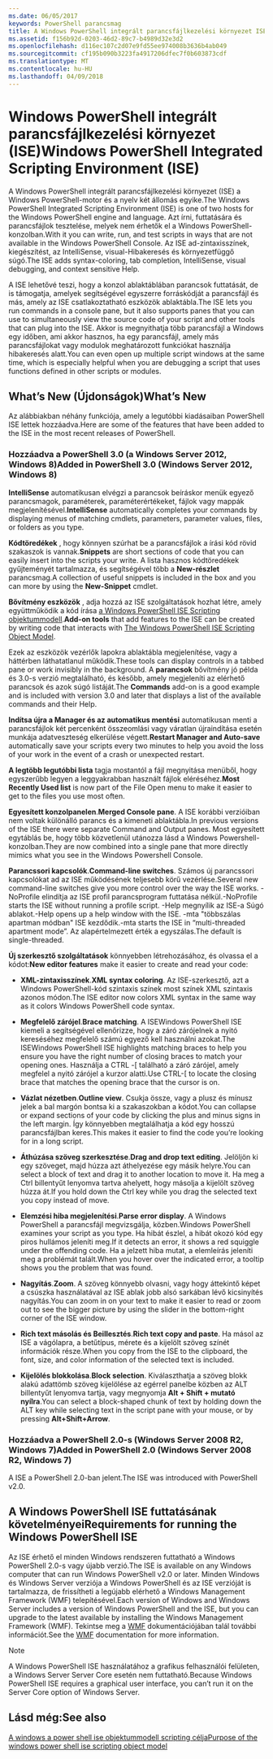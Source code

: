 ```yaml
---
ms.date: 06/05/2017
keywords: PowerShell parancsmag
title: A Windows PowerShell integrált parancsfájlkezelési környezet ISE
ms.assetid: f156b92d-0203-46d2-89c7-b4989d32e3d2
ms.openlocfilehash: d116ec107c2d07e9fd55ee974008b3636b4ab049
ms.sourcegitcommit: cf195b090b3223fa4917206dfec7f0b603873cdf
ms.translationtype: MT
ms.contentlocale: hu-HU
ms.lasthandoff: 04/09/2018
---
```

# <a name="windows-powershell-integrated-scripting-environment-ise"></a><span data-ttu-id="a99ad-103">Windows PowerShell integrált parancsfájlkezelési környezet (ISE)</span><span class="sxs-lookup"><span data-stu-id="a99ad-103">Windows PowerShell Integrated Scripting Environment (ISE)</span></span>

<span data-ttu-id="a99ad-104">A Windows PowerShell integrált parancsfájlkezelési környezet (ISE) a Windows PowerShell-motor és a nyelv két állomás egyike.</span><span class="sxs-lookup"><span data-stu-id="a99ad-104">The Windows PowerShell Integrated Scripting Environment (ISE) is one of two hosts for the Windows PowerShell engine and language.</span></span> <span data-ttu-id="a99ad-105">Azt írni, futtatására és parancsfájlok tesztelése, melyek nem érhetők el a Windows PowerShell-konzolban.</span><span class="sxs-lookup"><span data-stu-id="a99ad-105">With it you can write, run, and test scripts in ways that are not available in the Windows PowerShell Console.</span></span> <span data-ttu-id="a99ad-106">Az ISE ad-zintaxisszínek, kiegészítést, az IntelliSense, visual-Hibakeresés és környezetfüggő súgó.</span><span class="sxs-lookup"><span data-stu-id="a99ad-106">The ISE adds syntax-coloring, tab completion, IntelliSense, visual debugging, and context sensitive Help.</span></span>

<span data-ttu-id="a99ad-107">A ISE lehetővé teszi, hogy a konzol ablaktáblában parancsok futtatását, de is támogatja, amelyek segítségével egyszerre forráskódját a parancsfájl és más, amely az ISE csatlakoztatható eszközök ablaktábla.</span><span class="sxs-lookup"><span data-stu-id="a99ad-107">The ISE lets you run commands in a console pane, but it also supports panes that you can use to simultaneously view the source code of your script and other tools that can plug into the ISE.</span></span> <span data-ttu-id="a99ad-108">Akkor is megnyithatja több parancsfájl a Windows egy időben, ami akkor hasznos, ha egy parancsfájl, amely más parancsfájlokat vagy modulok meghatározott funkciókat használja hibakeresés alatt.</span><span class="sxs-lookup"><span data-stu-id="a99ad-108">You can even open up multiple script windows at the same time, which is especially helpful when you are debugging a script that uses functions defined in other scripts or modules.</span></span>

## <a name="whats-new"></a><span data-ttu-id="a99ad-109">What’s New (Újdonságok)</span><span class="sxs-lookup"><span data-stu-id="a99ad-109">What’s New</span></span>

<span data-ttu-id="a99ad-110">Az alábbiakban néhány funkciója, amely a legutóbbi kiadásaiban PowerShell ISE lettek hozzáadva.</span><span class="sxs-lookup"><span data-stu-id="a99ad-110">Here are some of the features that have been added to the ISE in the most recent releases of PowerShell.</span></span>

### <a name="added-in-powershell-30-windows-server-2012-windows-8"></a><span data-ttu-id="a99ad-111">Hozzáadva a PowerShell 3.0 (a Windows Server 2012, Windows 8)</span><span class="sxs-lookup"><span data-stu-id="a99ad-111">Added in PowerShell 3.0 (Windows Server 2012, Windows 8)</span></span>

<span data-ttu-id="a99ad-112">**IntelliSense** automatikusan elvégzi a parancsok beíráskor menük egyező parancsmagok, paraméterek, paraméterértékeket, fájlok vagy mappák megjelenítésével.</span><span class="sxs-lookup"><span data-stu-id="a99ad-112">**IntelliSense** automatically completes your commands by displaying menus of matching cmdlets, parameters, parameter values, files, or folders as you type.</span></span>

<span data-ttu-id="a99ad-113">**Kódtöredékek** , hogy könnyen szúrhat be a parancsfájlok a írási kód rövid szakaszok is vannak.</span><span class="sxs-lookup"><span data-stu-id="a99ad-113">**Snippets** are short sections of code that you can easily insert into the scripts your write.</span></span> <span data-ttu-id="a99ad-114">A lista hasznos kódtöredékek gyűjteményét tartalmazza, és segítségével több a **New-részlet** parancsmag.</span><span class="sxs-lookup"><span data-stu-id="a99ad-114">A collection of useful snippets is included in the box and you can more by using the **New-Snippet** cmdlet.</span></span>

<span data-ttu-id="a99ad-115">**Bővítmény eszközök** , adja hozzá az ISE szolgáltatások hozhat létre, amely együttműködik a kód írása [a Windows PowerShell ISE Scripting objektummodell](../../core-powershell/ise/The-ISE-Object-Model-Hierarchy.md).</span><span class="sxs-lookup"><span data-stu-id="a99ad-115">**Add-on tools** that add features to the ISE can be created by writing code that interacts with [The Windows PowerShell ISE Scripting Object Model](../../core-powershell/ise/The-ISE-Object-Model-Hierarchy.md).</span></span>

<span data-ttu-id="a99ad-116">Ezek az eszközök vezérlők lapokra ablaktábla megjelenítése, vagy a háttérben láthatatlanul működik.</span><span class="sxs-lookup"><span data-stu-id="a99ad-116">These tools can display controls in a tabbed pane or work invisibly in the background.</span></span> <span data-ttu-id="a99ad-117">A **parancsok** bővítmény jó példa és 3.0-s verzió megtalálható, és később, amely megjeleníti az elérhető parancsok és azok súgó listáját.</span><span class="sxs-lookup"><span data-stu-id="a99ad-117">The **Commands** add-on is a good example and is included with version 3.0 and later that displays a list of the available commands and their Help.</span></span>

<span data-ttu-id="a99ad-118">**Indítsa újra a Manager és az automatikus mentési** automatikusan menti a parancsfájlok két percenként összeomlási vagy váratlan újraindítása esetén munkája adatveszteség elkerülése végett.</span><span class="sxs-lookup"><span data-stu-id="a99ad-118">**Restart Manager and Auto-save** automatically save your scripts every two minutes to help you avoid the loss of your work in the event of a crash or unexpected restart.</span></span>

<span data-ttu-id="a99ad-119">**A legtöbb legutóbbi lista** tagja mostantól a fájl megnyitása menüből, hogy egyszerűbb legyen a leggyakrabban használt fájlok eléréséhez.</span><span class="sxs-lookup"><span data-stu-id="a99ad-119">**Most Recently Used list** is now part of the File Open menu to make it easier to get to the files you use most often.</span></span>

<span data-ttu-id="a99ad-120">**Egyesített konzolpanelen**.</span><span class="sxs-lookup"><span data-stu-id="a99ad-120">**Merged Console pane**.</span></span> <span data-ttu-id="a99ad-121">A ISE korábbi verzióiban nem voltak különálló parancs és a kimeneti ablaktábla.</span><span class="sxs-lookup"><span data-stu-id="a99ad-121">In previous versions of the ISE there were separate Command and Output panes.</span></span> <span data-ttu-id="a99ad-122">Most egyesített egytáblás be, hogy több közvetlenül utánozza lásd a Windows Powershell-konzolban.</span><span class="sxs-lookup"><span data-stu-id="a99ad-122">They are now combined into a single pane that more directly mimics what you see in the Windows Powershell Console.</span></span>

<span data-ttu-id="a99ad-123">**Parancssori kapcsolók**.</span><span class="sxs-lookup"><span data-stu-id="a99ad-123">**Command-line switches**.</span></span> <span data-ttu-id="a99ad-124">Számos új parancssori kapcsolókat ad az ISE működésének teljesebb körű vezérlése.</span><span class="sxs-lookup"><span data-stu-id="a99ad-124">Several new command-line switches give you more control over the way the ISE works.</span></span> <span data-ttu-id="a99ad-125">-NoProfile elindítja az ISE profil parancsprogram futtatása nélkül.</span><span class="sxs-lookup"><span data-stu-id="a99ad-125">-NoProfile starts the ISE without running a profile script.</span></span> <span data-ttu-id="a99ad-126">-Help megnyílik az ISE-a Súgó ablakot.</span><span class="sxs-lookup"><span data-stu-id="a99ad-126">-Help opens up a help window with the ISE.</span></span> <span data-ttu-id="a99ad-127">-mta "többszálas apartman módban" ISE kezdődik.</span><span class="sxs-lookup"><span data-stu-id="a99ad-127">-mta starts the ISE in “multi-threaded apartment mode”.</span></span> <span data-ttu-id="a99ad-128">Az alapértelmezett érték a egyszálas.</span><span class="sxs-lookup"><span data-stu-id="a99ad-128">The default is single-threaded.</span></span>

<span data-ttu-id="a99ad-129">**Új szerkesztő szolgáltatások** könnyebben létrehozásához, és olvassa el a kódot:</span><span class="sxs-lookup"><span data-stu-id="a99ad-129">**New editor features** make it easier to create and read your code:</span></span>

- <span data-ttu-id="a99ad-130">**XML-zintaxisszínek**.</span><span class="sxs-lookup"><span data-stu-id="a99ad-130">**XML syntax coloring**.</span></span> <span data-ttu-id="a99ad-131">Az ISE-szerkesztő, azt a Windows PowerShell-kód szintaxis színek most színek XML szintaxis azonos módon.</span><span class="sxs-lookup"><span data-stu-id="a99ad-131">The ISE editor now colors XML syntax in the same way as it colors Windows PowerShell code syntax.</span></span>

- <span data-ttu-id="a99ad-132">**Megfelelő zárójel**.</span><span class="sxs-lookup"><span data-stu-id="a99ad-132">**Brace matching**.</span></span> <span data-ttu-id="a99ad-133">A ISEWindows PowerShell ISE kiemeli a segítségével ellenőrizze, hogy a záró zárójelnek a nyitó kereséséhez megfelelő számú egyező kell használni azokat.</span><span class="sxs-lookup"><span data-stu-id="a99ad-133">The ISEWindows PowerShell ISE highlights matching braces to help you ensure you have the right number of closing braces to match your opening ones.</span></span> <span data-ttu-id="a99ad-134">Használja a CTRL -\[ található a záró zárójel, amely megfelel a nyitó zárójel a kurzor alatti.</span><span class="sxs-lookup"><span data-stu-id="a99ad-134">Use CTRL-\[ to locate the closing brace that matches the opening brace that the cursor is on.</span></span>

- <span data-ttu-id="a99ad-135">**Vázlat nézetben**.</span><span class="sxs-lookup"><span data-stu-id="a99ad-135">**Outline view**.</span></span> <span data-ttu-id="a99ad-136">Csukja össze, vagy a plusz és mínusz jelek a bal margón bontsa ki a szakaszokban a kódot.</span><span class="sxs-lookup"><span data-stu-id="a99ad-136">You can collapse or expand sections of your code by clicking the plus and minus signs in the left margin.</span></span> <span data-ttu-id="a99ad-137">Így könnyebben megtalálhatja a kód egy hosszú parancsfájlban keres.</span><span class="sxs-lookup"><span data-stu-id="a99ad-137">This makes it easier to find the code you’re looking for in a long script.</span></span>

- <span data-ttu-id="a99ad-138">**Áthúzása szöveg szerkesztése**.</span><span class="sxs-lookup"><span data-stu-id="a99ad-138">**Drag and drop text editing**.</span></span> <span data-ttu-id="a99ad-139">Jelöljön ki egy szöveget, majd húzza azt áthelyezése egy másik helyre.</span><span class="sxs-lookup"><span data-stu-id="a99ad-139">You can select a block of text and drag it to another location to move it.</span></span> <span data-ttu-id="a99ad-140">Ha meg a Ctrl billentyűt lenyomva tartva ahelyett, hogy másolja a kijelölt szöveg húzza át.</span><span class="sxs-lookup"><span data-stu-id="a99ad-140">If you hold down the Ctrl key while you drag the selected text you copy instead of move.</span></span>

- <span data-ttu-id="a99ad-141">**Elemzési hiba megjelenítési**.</span><span class="sxs-lookup"><span data-stu-id="a99ad-141">**Parse error display**.</span></span> <span data-ttu-id="a99ad-142">A Windows PowerShell a parancsfájl megvizsgálja, közben.</span><span class="sxs-lookup"><span data-stu-id="a99ad-142">Windows PowerShell examines your script as you type.</span></span> <span data-ttu-id="a99ad-143">Ha hibát észlel, a hibát okozó kód egy piros hullámos jeleníti meg.</span><span class="sxs-lookup"><span data-stu-id="a99ad-143">If it detects an error, it shows a red squiggle under the offending code.</span></span> <span data-ttu-id="a99ad-144">Ha a jelzett hiba mutat, a elemleírás jeleníti meg a problémát talált.</span><span class="sxs-lookup"><span data-stu-id="a99ad-144">When you hover over the indicated error, a tooltip shows you the problem that was found.</span></span>

- <span data-ttu-id="a99ad-145">**Nagyítás**.</span><span class="sxs-lookup"><span data-stu-id="a99ad-145">**Zoom**.</span></span> <span data-ttu-id="a99ad-146">A szöveg könnyebb olvasni, vagy hogy áttekintő képet a csúszka használatával az ISE ablak jobb alsó sarkában lévő kicsinyítés nagyítás.</span><span class="sxs-lookup"><span data-stu-id="a99ad-146">You can zoom in on your text to make it easier to read or zoom out to see the bigger picture by using the slider in the bottom-right corner of the ISE window.</span></span>

- <span data-ttu-id="a99ad-147">**Rich text másolás és Beillesztés**.</span><span class="sxs-lookup"><span data-stu-id="a99ad-147">**Rich text copy and paste**.</span></span> <span data-ttu-id="a99ad-148">Ha másol az ISE a vágólapra, a betűtípus, mérete és a kijelölt szöveg színét információk része.</span><span class="sxs-lookup"><span data-stu-id="a99ad-148">When you copy from the ISE to the clipboard, the font, size, and color information of the selected text is included.</span></span>

- <span data-ttu-id="a99ad-149">**Kijelölés blokkolása**.</span><span class="sxs-lookup"><span data-stu-id="a99ad-149">**Block selection**.</span></span> <span data-ttu-id="a99ad-150">Kiválaszthatja a szöveg blokk alakú adattömb szöveg kijelölése az egérrel panelbe közben az ALT billentyűt lenyomva tartja, vagy megnyomja **Alt + Shift + mutató nyílra**.</span><span class="sxs-lookup"><span data-stu-id="a99ad-150">You can select a block-shaped chunk of text by holding down the ALT key while selecting text in the script pane with your mouse, or by pressing **Alt+Shift+Arrow**.</span></span>

### <a name="added-in-powershell-20-windows-server-2008-r2-windows-7"></a><span data-ttu-id="a99ad-151">Hozzáadva a PowerShell 2.0-s (Windows Server 2008 R2, Windows 7)</span><span class="sxs-lookup"><span data-stu-id="a99ad-151">Added in PowerShell 2.0 (Windows Server 2008 R2, Windows 7)</span></span>

<span data-ttu-id="a99ad-152">A ISE a PowerShell 2.0-ban jelent.</span><span class="sxs-lookup"><span data-stu-id="a99ad-152">The ISE was introduced with PowerShell v2.0.</span></span>

## <a name="requirements-for-running-the-windows-powershell-ise"></a><span data-ttu-id="a99ad-153">A Windows PowerShell ISE futtatásának követelményei</span><span class="sxs-lookup"><span data-stu-id="a99ad-153">Requirements for running the Windows PowerShell ISE</span></span>

<span data-ttu-id="a99ad-154">Az ISE érhető el minden Windows rendszeren futtatható a Windows PowerShell 2.0-s vagy újabb verzió.</span><span class="sxs-lookup"><span data-stu-id="a99ad-154">The ISE is available on any Windows computer that can run Windows PowerShell v2.0 or later.</span></span> <span data-ttu-id="a99ad-155">Minden Windows és Windows Server verziója a Windows PowerShell és az ISE verzióját is tartalmazza, de frissítheti a legújabb elérhető a Windows Management Framework (WMF) telepítésével.</span><span class="sxs-lookup"><span data-stu-id="a99ad-155">Each version of Windows and Windows Server includes a version of Windows PowerShell and the ISE, but you can upgrade to the latest available by installing the Windows Management Framework (WMF).</span></span> <span data-ttu-id="a99ad-156">Tekintse meg a [WMF](/powershell/wmf/readme) dokumentációjában talál további információt.</span><span class="sxs-lookup"><span data-stu-id="a99ad-156">See the [WMF](/powershell/wmf/readme) documentation for more information.</span></span>

> [!NOTE]
> <span data-ttu-id="a99ad-157">A Windows PowerShell ISE használatához a grafikus felhasználói felületen, a Windows Server Server Core esetén nem futtatható.</span><span class="sxs-lookup"><span data-stu-id="a99ad-157">Because Windows PowerShell ISE requires a graphical user interface, you can’t run it on the Server Core option of Windows Server.</span></span>

## <a name="see-also"></a><span data-ttu-id="a99ad-158">Lásd még:</span><span class="sxs-lookup"><span data-stu-id="a99ad-158">See also</span></span>

[<span data-ttu-id="a99ad-159">A windows a power shell ise objektummodell scripting célja</span><span class="sxs-lookup"><span data-stu-id="a99ad-159">Purpose of the windows power shell ise scripting object model</span></span>](../../core-powershell/ise/Purpose-of-the-Windows-PowerShell-ISE-Scripting-Object-Model.md)